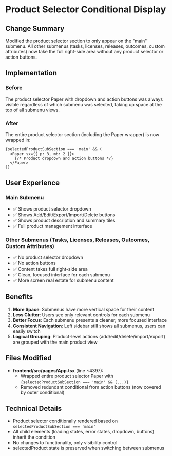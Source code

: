# Product Selector Conditional Display

## Change Summary
Modified the product selector section to only appear on the "main" submenu. All other submenus (tasks, licenses, releases, outcomes, custom attributes) now take the full right-side area without any product selector or action buttons.

## Implementation

### Before
The product selector Paper with dropdown and action buttons was always visible regardless of which submenu was selected, taking up space at the top of all submenu views.

### After
The entire product selector section (including the Paper wrapper) is now wrapped in:
```tsx
{selectedProductSubSection === 'main' && (
  <Paper sx={{ p: 3, mb: 2 }}>
    {/* Product dropdown and action buttons */}
  </Paper>
)}
```

## User Experience

### Main Submenu
- ✅ Shows product selector dropdown
- ✅ Shows Add/Edit/Export/Import/Delete buttons
- ✅ Shows product description and summary tiles
- ✅ Full product management interface

### Other Submenus (Tasks, Licenses, Releases, Outcomes, Custom Attributes)
- ✅ No product selector dropdown
- ✅ No action buttons
- ✅ Content takes full right-side area
- ✅ Clean, focused interface for each submenu
- ✅ More screen real estate for submenu content

## Benefits
1. **More Space**: Submenus have more vertical space for their content
2. **Less Clutter**: Users see only relevant controls for each submenu
3. **Better Focus**: Each submenu presents a cleaner, more focused interface
4. **Consistent Navigation**: Left sidebar still shows all submenus, users can easily switch
5. **Logical Grouping**: Product-level actions (add/edit/delete/import/export) are grouped with the main product view

## Files Modified
- **frontend/src/pages/App.tsx** (line ~4397):
  - Wrapped entire product selector Paper with `{selectedProductSubSection === 'main' && (...)}`
  - Removed redundant conditional from action buttons (now covered by outer conditional)

## Technical Details
- Product selector conditionally rendered based on `selectedProductSubSection === 'main'`
- All child elements (loading states, error states, dropdown, buttons) inherit the condition
- No changes to functionality, only visibility control
- selectedProduct state is preserved when switching between submenus
